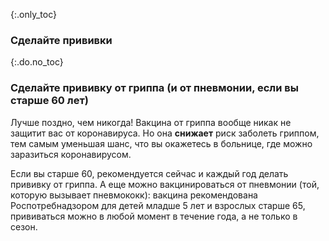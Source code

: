 {:.only_toc}
### Сделайте прививки

{:.do.no_toc}
### Сделайте прививку от гриппа (и от пневмонии, если вы старше 60 лет)

Лучше поздно, чем никогда! Вакцина от гриппа вообще никак не защитит вас от коронавируса. Но она **снижает** риск заболеть гриппом, тем самым уменьшая шанс, что вы окажетесь в больнице, где можно заразиться коронавирусом. 

Если вы старше 60, рекомендуется сейчас и каждый год делать прививку от гриппа. А еще можно вакцинироваться от пневмонии (той, которую вызывает пневмококк): вакцина рекомендована Роспотребнадзором для детей младше 5 лет и взрослых старше 65, прививаться можно в любой момент в течение года, а не только в сезон.
